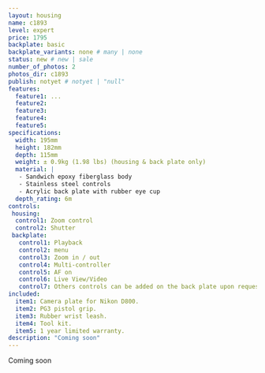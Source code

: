 ```yaml
---
layout: housing
name: c1893
level: expert
price: 1795
backplate: basic
backplate_variants: none # many | none
status: new # new | sale
number_of_photos: 2
photos_dir: c1893
publish: notyet # notyet | "null"
features:
  feature1: ...
  feature2:
  feature3:
  feature4:
  feature5:
specifications:
  width: 195mm
  height: 182mm
  depth: 115mm
  weight: ± 0.9kg (1.98 lbs) (housing & back plate only)
  material: |
   - Sandwich epoxy fiberglass body
   - Stainless steel controls
   - Acrylic back plate with rubber eye cup
  depth_rating: 6m
controls:
 housing:
  control1: Zoom control
  control2: Shutter
 backplate:
   control1: Playback
   control2: menu
   control3: Zoom in / out
   control4: Multi-controller
   control5: AF on
   control6: Live View/Video
   control7: Others controls can be added on the back plate upon request. Additional cost, ask for prices.
included:
  item1: Camera plate for Nikon D800.
  item2: PG3 pistol grip.
  item3: Rubber wrist leash.
  item4: Tool kit.
  item5: 1 year limited warranty.
description: "Coming soon"
---
```

Coming soon
